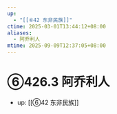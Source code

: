 ```yaml
---
up:
  - "[[⑥42 东非民族]]"
ctime: 2025-03-01T13:44:12+08:00
aliases:
  - 阿乔利人
mtime: 2025-09-09T12:37:05+08:00
---
```


# ⑥426.3 阿乔利人

- up: [[⑥42 东非民族]]

